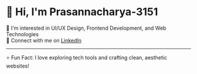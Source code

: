 # 👋 Hi, I'm Prasannacharya-3151

🎨 I'm interested in UI/UX Design, Frontend Development, and Web Technologies  
💼 Connect with me on [LinkedIn](https://www.linkedin.com/in/prasanna-acharya-80bb6b353/)  

---

⭐ Fun Fact: I love exploring tech tools and crafting clean, aesthetic websites!
